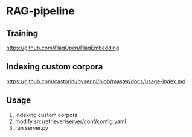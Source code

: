 # RAG-pipeline
## Training

https://github.com/FlagOpen/FlagEmbedding

## Indexing custom corpora

https://github.com/castorini/pyserini/blob/master/docs/usage-index.md

## Usage

1. Indexing custom corpora
2. modify src/retriever/server/conf/config.yaml
3. run server.py


